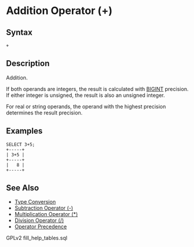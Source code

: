 
# Addition Operator (+)

## Syntax


```
+
```


## Description


Addition.


If both operands are integers, the result is calculated with [BIGINT](../../../../data-types/data-types-numeric-data-types/bigint.md) precision. If either integer is unsigned, the result is also an unsigned integer.


For real or string operands, the operand with the highest precision determines the result precision.


## Examples


```
SELECT 3+5;
+-----+
| 3+5 |
+-----+
|   8 |
+-----+
```

## See Also


* [Type Conversion](../string-functions/type-conversion.md)
* [Subtraction Operator (-)](../../../operators/arithmetic-operators/subtraction-operator-.md)
* [Multiplication Operator (*)](multiplication-operator.md)
* [Division Operator (/)](division-operator.md)
* [Operator Precedence](../../../operators/operator-precedence.md)


GPLv2 fill_help_tables.sql

